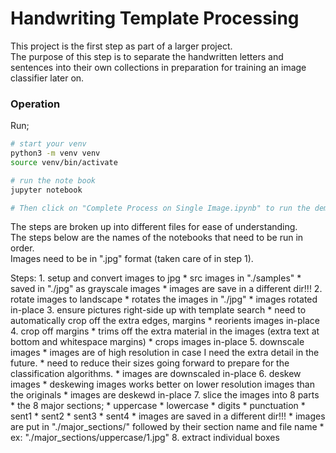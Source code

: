 # Handwriting Template Processing
This project is the first step as part of a larger project.  
The purpose of this step is to separate the handwritten letters and sentences into their own collections in preparation for training an image classifier later on.

### Operation
Run;  
```bash
# start your venv
python3 -m venv venv
source venv/bin/activate

# run the note book
jupyter notebook

# Then click on "Complete Process on Single Image.ipynb" to run the demo notebook
```

The steps are broken up into different files for ease of understanding.  
The steps below are the names of the notebooks that need to be run in order.  
Images need to be in ".jpg" format (taken care of in step 1).  

Steps:
    1. setup and convert images to jpg
        * src images in "./samples"
        * saved in "./jpg" as grayscale images
        * images are save in a different dir!!!
    2. rotate images to landscape
        * rotates the images in "./jpg"
        * images rotated in-place
    3. ensure pictures right-side up with template search
        * need to automatically crop off the extra edges, margins
        * reorients images in-place
    4. crop off margins
        * trims off the extra material in the images (extra text at bottom and whitespace margins) 
        * crops images in-place
    5. downscale images
        * images are of high resolution in case I need the extra detail in the future.
        * need to reduce their sizes going forward to prepare for the classification algorithms.
        * images are downscaled in-place
    6. deskew images
        * deskewing images works better on lower resolution images than the originals
        * images are deskewd in-place
    7. slice the images into 8 parts
        * the 8 major sections;
            * uppercase
            * lowercase
            * digits
            * punctuation
            * sent1
            * sent2
            * sent3
            * sent4
        * images are saved in a different dir!!!
        * images are put in "./major_sections/" followed by their section name and file name
            * ex: "./major_sections/uppercase/1.jpg"
    8. extract individual boxes
